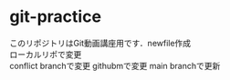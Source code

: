# git-practice
このリポジトリはGit動画講座用です．newfile作成  
ローカルリポで変更  
conflict branchで変更
githubmで変更
main branchで更新 
